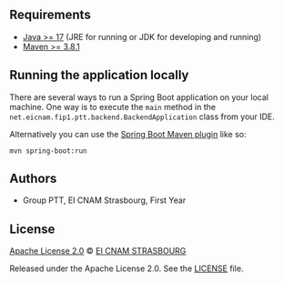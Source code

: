 ## Requirements

- [Java >= 17](https://www.oracle.com/java/technologies/downloads/#java17) (JRE for running or JDK for developing and running)
- [Maven >= 3.8.1](https://maven.apache.org/download.cgi)


## Running the application locally

There are several ways to run a Spring Boot application on your local machine. One way is to execute the `main` method in the `net.eicnam.fip1.ptt.backend.BackendApplication` class from your IDE.

Alternatively you can use the [Spring Boot Maven plugin](https://docs.spring.io/spring-boot/docs/current/reference/html/build-tool-plugins-maven-plugin.html) like so:

```shell
mvn spring-boot:run
```


## Authors

- Group PTT, EI CNAM Strasbourg, First Year


##  License

[Apache License 2.0](LICENSE) © [EI CNAM STRASBOURG](https://lecnam.net/)

Released under the Apache License 2.0. See the [LICENSE](https://github.com/codecentric/springboot-sample-app/blob/master/LICENSE) file.
